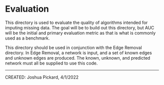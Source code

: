 # Evaluation

This directory is used to evaluate the quality of algorithms intended for imputing
missing data. The goal will be to build out this directory, but AUC will be the
initial and primary evaluation metric as that is what is commonly used as a
benchmark.

This directory should be used in conjunction with the Edge Removal directory. In
Edge Removal, a network is input, and a set of known edges and unknown edges are
produced. The known, unknown, and predicted network must all be supplied to use
this code.

---
CREATED: Joshua Pickard, 4/1/2022